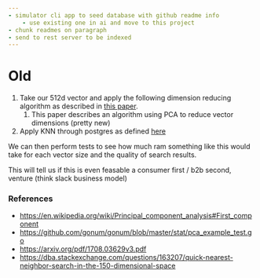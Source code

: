 ```yaml
---
- simulator cli app to seed database with github readme info
    - use existing one in ai and move to this project
- chunk readmes on paragraph
- send to rest server to be indexed
---
```



# Old

1. Take our 512d vector and apply the following dimension reducing algorithm as described in [this paper](https://arxiv.org/pdf/1708.03629v3.pdf).
    1. This paper describes an algorithm using PCA to reduce vector dimensions (pretty new)
2. Apply KNN through postgres as defined [here](https://dba.stackexchange.com/questions/163207/quick-nearest-neighbor-search-in-the-150-dimensional-space)

We can then perform tests to see how much ram something like this would take for each vector size and the quality
of search results.

This will tell us if this is even feasable a consumer first / b2b second, venture (think slack business model)

### References

* https://en.wikipedia.org/wiki/Principal_component_analysis#First_component
* https://github.com/gonum/gonum/blob/master/stat/pca_example_test.go
* https://arxiv.org/pdf/1708.03629v3.pdf
* https://dba.stackexchange.com/questions/163207/quick-nearest-neighbor-search-in-the-150-dimensional-space
